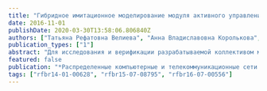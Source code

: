 ```yaml
---
title: "Гибридное имитационное моделирование модуля активного управления трафиком"
date: 2016-11-01
publishDate: 2020-03-30T13:58:06.806840Z
authors: ["Татьяна Рефатовна Велиева", "Анна Владиславовна Королькова", "Дмитрий Сергеевич Кулябов", "Леонид Антонович Севастьянов"]
publication_types: ["1"]
abstract: "Для исследования и верификации разрабатываемой коллективом математической модели сетевых протоколов были созданы дискретная имитационная и непрерывная аналитическая модели. Однако созданные реализации признаны не достаточно удовлетворительными. В связи с этим была поставлена задача разработать более адекватную имитационную модель, возможно в рамках иной парадигмы моделирования. В качестве подхода к моделированию сетевых протоколов предлагается использовать гибридный (непрерывно-дискретный) подход. Для компьютерной реализации модели использован язык физического моделирования Modelica. Открытый язык программирования Modelica имеет несколько реализаций. Нами выбран компилятор OpenModelica. Применение гибридного подхода позволяет в рамках непрерывной модели учесть переходы между разными состояниями при функционировании сетевых протоколов. Рассмотренный подход позволил получить простую имитационную модель протокола ТСР. При этом данная модель имеет большой потенциал к расширению. Кроме того, пред- ставляется возможным использовать гибридный подход и при выполнении не только имитационного, но и аналитического моделирования."
featured: false
publication: "*Распределенные компьютерные и телекоммуникационные сети: управление, вычисление, связь (DCCN-2016)*"
tags: ["rfbr14-01-00628", "rfbr15-07-08795", "rfbr16-07-00556"]
---
```


